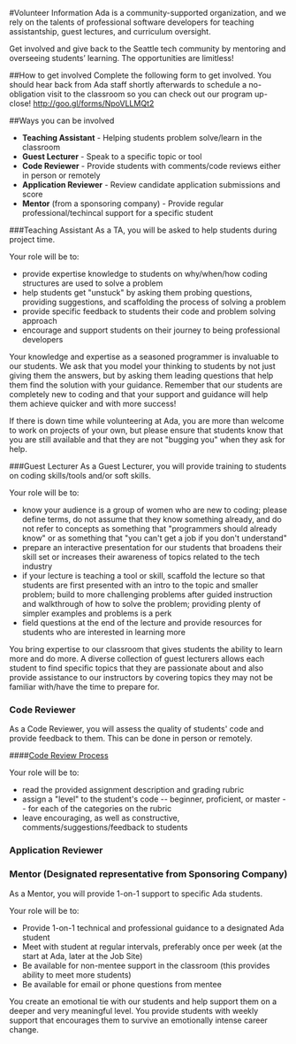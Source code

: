 #Volunteer Information
Ada is a community-supported organization, and we rely on the talents of professional software developers for teaching assistantship, guest lectures, and curriculum oversight.

Get involved and give back to the Seattle tech community by mentoring and overseeing students’ learning. The opportunities are limitless!

##How to get involved
Complete the following form to get involved. You should hear back from Ada staff shortly afterwards to schedule a no-obligation visit to the classroom so you can check out our program up-close!
http://goo.gl/forms/NpoVLLMQt2

##Ways you can be involved
- **Teaching Assistant** - Helping students problem solve/learn in the classroom
- **Guest Lecturer** - Speak to a specific topic or tool
- **Code Reviewer** - Provide students with comments/code reviews either in person or remotely
- **Application Reviewer** - Review candidate application submissions and score
- **Mentor** (from a sponsoring company) - Provide regular professional/techincal support for a specific student

###Teaching Assistant
As a TA, you will be asked to help students during project time.

Your role will be to:
- provide expertise knowledge to students on why/when/how coding structures are used to solve a problem
- help students get "unstuck" by asking them probing questions, providing suggestions, and scaffolding the process of solving a problem
- provide specific feedback to students their code and problem solving approach
- encourage and support students on their journey to being professional developers

Your knowledge and expertise as a seasoned programmer is invaluable to our students. We ask that you model your thinking to students by not just giving them the answers, but by asking them leading questions that help them find the solution with your guidance. Remember that our students are completely new to coding and that your support and guidance will help them achieve quicker and with more success!

If there is down time while volunteering at Ada, you are more than welcome to work on projects of your own, but please ensure that students know that you are still available and that they are not "bugging you" when they ask for help.

###Guest Lecturer
As a Guest Lecturer, you will provide training to students on coding skills/tools and/or soft skills.

Your role will be to:
- know your audience is a group of women who are new to coding; please define terms, do not assume that they know something already, and do not refer to concepts as something that "programmers should already know" or as something that "you can't get a job if you don't understand"
- prepare an interactive presentation for our students that broadens their skill set or increases their awareness of topics related to the tech industry
- if your lecture is teaching a tool or skill, scaffold the lecture so that students are first presented with an intro to the topic and smaller problem; build to more challenging problems after guided instruction and walkthrough of how to solve the problem; providing plenty of simpler examples and problems is a perk
- field questions at the end of the lecture and  provide resources for students who are interested in learning more

You bring expertise to our classroom that gives students the ability to learn more and do more. A diverse collection of guest lecturers allows each student to find specific topics that they are passionate about and also provide assistance to our instructors by covering topics they may not be familiar with/have the time to prepare for.

### Code Reviewer
As a Code Reviewer, you will assess the quality of students' code and provide feedback to them. This can be done in person or remotely.

####[Code Review Process](rubrics/code_review_process.md)

Your role will be to:
- read the provided assignment description and grading rubric
- assign a "level" to the student's code -- beginner, proficient, or master -- for each of the categories on the rubric
- leave encouraging, as well as constructive, comments/suggestions/feedback to students

### Application Reviewer

### Mentor (Designated representative from Sponsoring Company)
As a Mentor, you will provide 1-on-1 support to specific Ada students.

Your role will be to:
-	Provide 1-on-1 technical and professional guidance to a designated Ada student
-	Meet with student at regular intervals, preferably once per week (at the start at Ada, later at the Job Site)
-	Be available for non-mentee support in the classroom (this provides ability to meet more students)
-	Be available for email or phone questions from mentee

You create an emotional tie with our students and help support them on a deeper and very meaningful level. You provide students with weekly support that encourages them to survive an emotionally intense career change.
